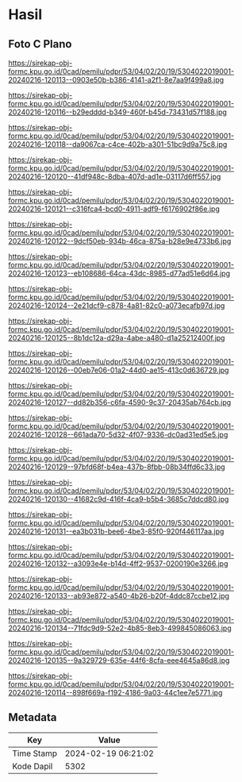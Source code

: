 # Hasil

## Foto C Plano

https://sirekap-obj-formc.kpu.go.id/0cad/pemilu/pdpr/53/04/02/20/19/5304022019001-20240216-120113--0903e50b-b386-4141-a2f1-8e7aa9f499a8.jpg

https://sirekap-obj-formc.kpu.go.id/0cad/pemilu/pdpr/53/04/02/20/19/5304022019001-20240216-120116--b29edddd-b349-460f-b45d-73431d57f188.jpg

https://sirekap-obj-formc.kpu.go.id/0cad/pemilu/pdpr/53/04/02/20/19/5304022019001-20240216-120118--da9067ca-c4ce-402b-a301-51bc9d9a75c8.jpg

https://sirekap-obj-formc.kpu.go.id/0cad/pemilu/pdpr/53/04/02/20/19/5304022019001-20240216-120120--41df948c-8dba-407d-ad1e-03117d6ff557.jpg

https://sirekap-obj-formc.kpu.go.id/0cad/pemilu/pdpr/53/04/02/20/19/5304022019001-20240216-120121--c316fca4-bcd0-4911-adf9-f6176902f86e.jpg

https://sirekap-obj-formc.kpu.go.id/0cad/pemilu/pdpr/53/04/02/20/19/5304022019001-20240216-120122--9dcf50eb-934b-46ca-875a-b28e9e4733b6.jpg

https://sirekap-obj-formc.kpu.go.id/0cad/pemilu/pdpr/53/04/02/20/19/5304022019001-20240216-120123--eb108686-64ca-43dc-8985-d77ad51e6d64.jpg

https://sirekap-obj-formc.kpu.go.id/0cad/pemilu/pdpr/53/04/02/20/19/5304022019001-20240216-120124--2e21dcf9-c878-4a81-82c0-a073ecafb97d.jpg

https://sirekap-obj-formc.kpu.go.id/0cad/pemilu/pdpr/53/04/02/20/19/5304022019001-20240216-120125--8b1dc12a-d29a-4abe-a480-d1a25212400f.jpg

https://sirekap-obj-formc.kpu.go.id/0cad/pemilu/pdpr/53/04/02/20/19/5304022019001-20240216-120126--00eb7e06-01a2-44d0-ae15-413c0d636729.jpg

https://sirekap-obj-formc.kpu.go.id/0cad/pemilu/pdpr/53/04/02/20/19/5304022019001-20240216-120127--dd82b356-c6fa-4590-9c37-20435ab764cb.jpg

https://sirekap-obj-formc.kpu.go.id/0cad/pemilu/pdpr/53/04/02/20/19/5304022019001-20240216-120128--661ada70-5d32-4f07-9336-dc0ad31ed5e5.jpg

https://sirekap-obj-formc.kpu.go.id/0cad/pemilu/pdpr/53/04/02/20/19/5304022019001-20240216-120129--97bfd68f-b4ea-437b-8fbb-08b34ffd6c33.jpg

https://sirekap-obj-formc.kpu.go.id/0cad/pemilu/pdpr/53/04/02/20/19/5304022019001-20240216-120130--41682c9d-416f-4ca9-b5b4-3685c7ddcd80.jpg

https://sirekap-obj-formc.kpu.go.id/0cad/pemilu/pdpr/53/04/02/20/19/5304022019001-20240216-120131--ea3b031b-bee6-4be3-85f0-920f446117aa.jpg

https://sirekap-obj-formc.kpu.go.id/0cad/pemilu/pdpr/53/04/02/20/19/5304022019001-20240216-120132--a3093e4e-b14d-4ff2-9537-0200190e3266.jpg

https://sirekap-obj-formc.kpu.go.id/0cad/pemilu/pdpr/53/04/02/20/19/5304022019001-20240216-120133--ab93e872-a540-4b26-b20f-4ddc87ccbe12.jpg

https://sirekap-obj-formc.kpu.go.id/0cad/pemilu/pdpr/53/04/02/20/19/5304022019001-20240216-120134--71fdc9d9-52e2-4b85-8eb3-499845086063.jpg

https://sirekap-obj-formc.kpu.go.id/0cad/pemilu/pdpr/53/04/02/20/19/5304022019001-20240216-120135--9a329729-635e-44f6-8cfa-eee4645a86d8.jpg

https://sirekap-obj-formc.kpu.go.id/0cad/pemilu/pdpr/53/04/02/20/19/5304022019001-20240216-120114--898f669a-f192-4186-9a03-44c1ee7e5771.jpg


## Metadata

| Key        | Value               |
| ---------- | ------------------- |
| Time Stamp | 2024-02-19 06:21:02 |
| Kode Dapil | 5302                |



